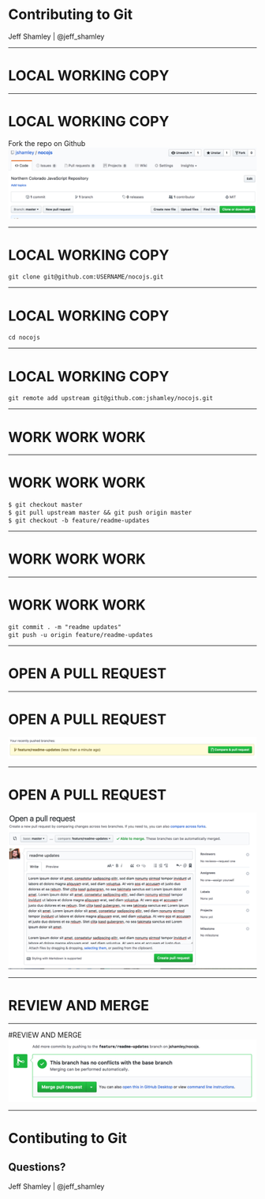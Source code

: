 
# Contributing to Git

Jeff Shamley | @jeff_shamley

---

# LOCAL WORKING COPY

___

# LOCAL WORKING COPY

Fork the repo on Github
![](/assets/fork.png)

___

# LOCAL WORKING COPY
```
git clone git@github.com:USERNAME/nocojs.git
```

___

# LOCAL WORKING COPY
```
cd nocojs
```

___

# LOCAL WORKING COPY
```
git remote add upstream git@github.com:jshamley/nocojs.git
```

---

# WORK WORK WORK 

___

# WORK WORK WORK

```
$ git checkout master
$ git pull upstream master && git push origin master
$ git checkout -b feature/readme-updates
```

___

# WORK WORK WORK
<!-- .slide: data-background="https://media.giphy.com/media/llKJGxQ1ESmac/giphy.gif" -->

___

# WORK WORK WORK

```
git commit . -m "readme updates"
git push -u origin feature/readme-updates
```

---

# OPEN A PULL REQUEST

___

# OPEN A PULL REQUEST
![](/assets/create_pull.png)

___

# OPEN A PULL REQUEST
![](/assets/pull.png)

---

# REVIEW AND MERGE

___

#REVIEW AND MERGE
![](/assets/merge.png)

---

# Contibuting to Git

## Questions?

Jeff Shamley | @jeff_shamley